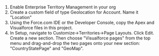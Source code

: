 1. Enable Enterprise Territory Management in your org
2. Create a custom field of type Geolocation for Account. Name it "Location"
3. Using the Force.com IDE or the Developer Console, copy the Apex and Visualforce files in this project.
4. In Setup, navigate to Customize->Territories->Page Layouts. Click Edit. Create a new section. Then choose "Visualforce pages" from the top menu and drag-and-drop the two pages onto your new section: "CountryStatePage" and "GeoMap".

